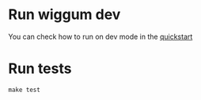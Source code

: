 
# Run wiggum dev

You can check how to run on dev mode in the [quickstart]

[quickstart]: quick-start

# Run tests

```
make test
```
